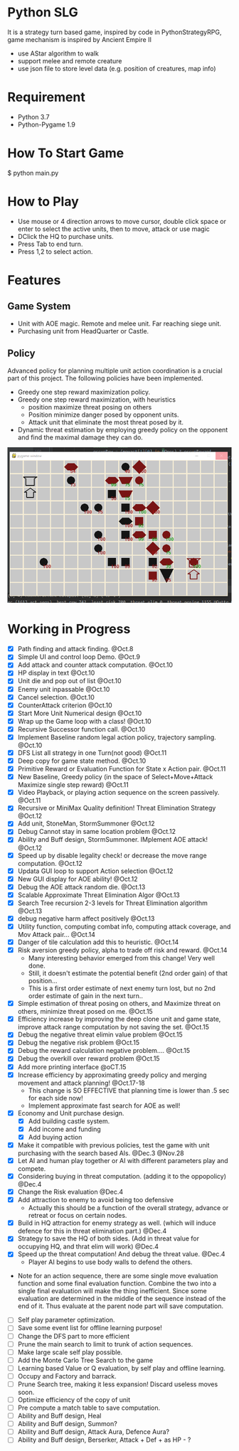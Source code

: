 # Python SLG
It is a strategy turn based game, inspired by code in PythonStrategyRPG, game mechanism is inspired by Ancient Empire II
* use AStar algorithm to walk
* support melee and remote creature
* use json file to store level data (e.g. position of creatures, map info)

# Requirement
* Python 3.7
* Python-Pygame 1.9

# How To Start Game
$ python main.py

# How to Play
* Use mouse or 4 direction arrows to move cursor, double click space or enter to select the active units, then to move, attack or use magic
* DClick the HQ to purchase units. 
* Press Tab to end turn.
* Press 1,2 to select action.  

# Features
## Game System
* Unit with AOE magic. Remote and melee unit. Far reaching siege unit. 
* Purchasing unit from HeadQuarter or Castle. 

 
## Policy
Advanced policy for planning multiple unit action coordination is a crucial part of this project. The following policies have been implemented. 

* Greedy one step reward maximization policy. 
* Greedy one step reward maximization, with heuristics
    * position maximize threat posing on others
    * Position minimize danger posed by opponent units.
    * Attack unit that eliminate the most threat posed by it. 
* Dynamic threat estimation by employing greedy policy on the opponent and find the maximal damage they can do.

![](GameScreen01.png)

# Working in Progress

- [x] Path finding and attack finding. @Oct.8
- [x] Simple UI and control loop Demo. @Oct.9
- [x] Add attack and counter attack computation. @Oct.10 
- [x] HP display in text @Oct.10
- [x] Unit die and pop out of list @Oct.10
- [x] Enemy unit inpassable @Oct.10
- [x] Cancel selection. @Oct.10
- [x] CounterAttack criterion @Oct.10
- [x] Start More Unit Numerical design @Oct.10
- [x] Wrap up the Game loop with a class! @Oct.10
- [x] Recursive Successor function call. @Oct.10
- [x] Implement Baseline random legal action policy, trajectory sampling. @Oct.10
- [x] DFS List all strategy in one Turn(not good) @Oct.11
- [x] Deep copy for game state method.  @Oct.10
- [x] Primitive Reward or Evaluation Function for State x Action pair. @Oct.11
- [x] New Baseline, Greedy policy (in the space of Select+Move+Attack Maximize single step reward) @Oct.11
- [x] Video Playback, or playing action sequence on the screen passively. @Oct.11
- [x] Recursive or MiniMax Quality definition! Threat Elimination Strategy @Oct.12
- [x] Add unit, StoneMan, StormSummoner @Oct.12
- [x] Debug Cannot stay in same location problem @Oct.12
- [x] Ability and Buff design, StormSummoner. IMplement AOE attack! @Oct.12
- [x] Speed up by disable legality check! or decrease the move range computation.  @Oct.12
- [x] Updata GUI loop to support Action selection @Oct.12
- [x] New GUI display for AOE ability!  @Oct.12
- [x] Debug the AOE attack random die. @Oct.13
- [x] Scalable Approximate Threat Elimination Algor @Oct.13
- [x] Search Tree recursion 2-3 levels for Threat Elimination algorithm @Oct.13
- [x] debug negative harm affect positively @Oct.13
- [x] Utility function, computing combat info, computing attack coverage, and Mov Attack pair... @Oct.14
- [x] Danger of tile calculation add this to heuristic. @Oct.14
- [x] Risk aversion greedy policy, alpha to trade off risk and reward.  @Oct.14
    * Many interesting behavior emerged from this change! Very well done. 
    * Still, it doesn't estimate the potential benefit (2nd order gain) of that position... 
    * This is a first order estimate of next enemy turn lost, but no 2nd order estimate of gain in the next turn..
- [x] Simple estimation of threat posing on others, and Maximize threat on others, minimize threat posed on me. @Oct.15
- [x] Efficiency increase by improving the deep clone unit and game state, improve attack range computation by not saving the set. @Oct.15
- [x] Debug the negative threat elimin value problem @Oct.15
- [x] Debug the negative risk problem @Oct.15 
- [x] Debug the reward calculation negative problem.... @Oct.15
- [x] Debug the overkill over reward problem @Oct.15
- [x] Add more printing interface @oCT.15
- [x] Increase efficiency by approximating greedy policy and merging movement and attack planning! @Oct.17-18
    * This change is SO EFFECTIVE that planning time is lower than .5 sec for each side now! 
    * Implement approximate fast search for AOE as well! 
- [x] Economy and Unit purchase design. 
    - [x] Add building castle system. 
    - [x] Add income and funding
    - [x] Add buying action
- [x] Make it compatible with previous policies, test the game with unit purchasing with the search based AIs. @Dec.3 @Nov.28
- [x] Let AI and human play together or AI with different parameters play and compete. 
- [x] Considering buying in threat computation. (adding it to the oppopolicy) @Dec.4
- [x] Change the Risk evaluation @Dec.4
- [x] Add attraction to enemy to avoid being too defensive 
    * Actually this should be a function of the overall strategy, advance or retreat or focus on certain nodes.
- [x] Build in HQ attraction for enemy strategy as well. (which will induce defence for this in threat elimination part.) @Dec.4
- [x] Strategy to save the HQ of both sides. (Add in threat value for occupying HQ, and thrat elim will work) @Dec.4
- [x] Speed up the threat computation! And debug the threat value. @Dec.4
    * Player AI begins to use body walls to defend the others. 
* Note for an action sequence, there are some single move evaluation function and some final evaluation function. 
    Combine the two into a single final evaluation will make the thing inefficient. Since some evaluation are determined in the middle of the sequence instead of the end of it. Thus evaluate at the parent node part will save computation. 
- [ ] Self play parameter optimization. 
- [ ] Save some event list for offline learning purpose! 
- [ ] Change the DFS part to more efficient 
- [ ] Prune the main search to limit to trunk of action sequences. 
- [ ] Make large scale self play possible. 
- [ ] Add the Monte Carlo Tree Search to the game
- [ ] Learning based Value or Q evaluation, by self play and offline learning. 
- [ ] Occupy and Factory and barrack. 
- [ ] Prune Search tree, making it less expansion! Discard useless moves soon. 
- [ ] Optimize efficiency of the copy of unit
- [ ] Pre compute a match table to save computation.  
- [ ] Ability and Buff design, Heal
- [ ] Ability and Buff design, Summon?
- [ ] Ability and Buff design, Attack Aura, Defence Aura?
- [ ] Ability and Buff design, Berserker, Attack + Def + as HP - ?
